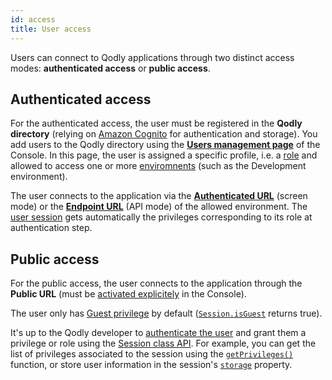 ```yaml
---
id: access
title: User access
---
```


Users can connect to Qodly applications through two distinct access modes: **authenticated access** or **public access**.

## Authenticated access

For the authenticated access, the user must be registered in the **Qodly directory** (relying on [Amazon Cognito](https://aws.amazon.com/fr/cognito/) for authentication and storage). You add users to the Qodly directory using the [**Users management page**](../console/userAccountManagement.md) of the Console. In this page, the user is assigned a specific profile, i.e. a [role](../../4DQodlyPro/roles/rolesPrivilegesOverview.md) and allowed to access one or more [enviromnents](../console/environmentsOverview.md) (such as the Development environment).

The user connects to the application via the [**Authenticated URL**](../console/resourceMonitoring.md#application-access) (screen mode) or the [**Endpoint URL**](../console/apiKeys.md) (API mode) of the allowed environment. The [user session](../qodlyScript/SessionClass.md) gets automatically the privileges corresponding to its role at authentication step.


## Public access

For the public access, the user connects to the application through the **Public URL** (must be [activated explicitely](../console/resourceMonitoring.md#application-access) in the Console).

The user only has [Guest privilege](../../4DQodlyPro/roles/datastorePermissions.md#introducing-the-guest-privilege) by default ([`Session.isGuest`](../qodlyScript/SessionClass.md#isguest) returns true). 

It's up to the Qodly developer to [authenticate the user](../qodlyScript/guides/login.md) and grant them a privilege or role using the [Session class API](../qodlyScript/SessionClass.md). For example, you can get the list of privileges associated to the session using the [`getPrivileges()`](../qodlyScript/SessionClass.md#getprivileges) function, or store user information in the session's [`storage`](../qodlyScript/SessionClass.md#storage) property. 
